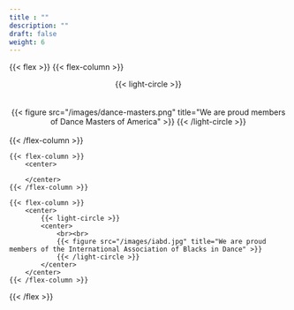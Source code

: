 ```yaml
---
title : ""
description: ""
draft: false
weight: 6
---
```


{{< flex >}}
    {{< flex-column >}}
        <center>
            {{< light-circle >}}
            <center>
                <br><br>
                {{< figure src="/images/dance-masters.png" title="We are proud members of Dance Masters of America" >}}
                {{< /light-circle >}}
            </center>
        </center>        
    {{< /flex-column >}}

    {{< flex-column >}}
        <center>
            
        </center>
    {{< /flex-column >}}

    {{< flex-column >}}
        <center>
            {{< light-circle >}}
            <center>
                <br><br>
                {{< figure src="/images/iabd.jpg" title="We are proud members of the International Association of Blacks in Dance" >}}
                {{< /light-circle >}}
            </center>
        </center>        
    {{< /flex-column >}}
{{< /flex >}}


